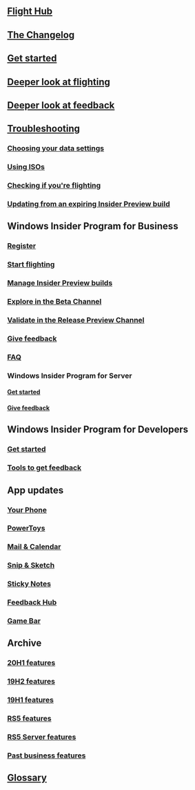 ## [Flight Hub](./flight-hub/index.md)
## [The Changelog](./active-dev-branch.md)
## [Get started](./get-started.md)
## [Deeper look at flighting](./flighting.md)
## [Deeper look at feedback](./feedback.md)
## [Troubleshooting](./troubleshooting.md)
### [Choosing your data settings](./data-settings.md)
### [Using ISOs](./isos.md)
### [Checking if you're flighting](./check-flighting-status.md)
### [Updating from an expiring Insider Preview build](./build-expiration.md)
## Windows Insider Program for Business
### [Register](./business/register.md)
### [Start flighting](./business/flighting.md)
### [Manage Insider Preview builds](./business/manage-builds.md)
### [Explore in the Beta Channel](./business/explore-beta-channel.md)
### [Validate in the Release Preview Channel](./business/validate-release-preview-channel.md)
### [Give feedback](./business/feedback.md)
### [FAQ](./business/faq.yml)
### Windows Insider Program for Server
#### [Get started](./business/server-get-started.md)
#### [Give feedback](./business/server-feedback.md)
## Windows Insider Program for Developers
### [Get started](./developers/get-started.md)
### [Tools to get feedback](./developers/tools.md)
## App updates
### [Your Phone](./apps/your-phone.md)
### [PowerToys](https://github.com/microsoft/PowerToys/wiki)
### [Mail & Calendar](./apps/mail-and-calendar.md)
### [Snip & Sketch](./apps/snip-and-sketch.md)
### [Sticky Notes](./apps/sticky-notes.md)
### [Feedback Hub](./apps/feedback-hub.md)
### [Game Bar](./apps/game-bar.md)
## Archive
### [20H1 features](./archive/new-in-20h1.md)
### [19H2 features](./archive/new-in-19h2.md)
### [19H1 features](./archive/new-in-19h1.md)
### [RS5 features](./archive/new-in-rs5.md)
### [RS5 Server features](./archive/new-in-rs5-server.md)
### [Past business features](./archive/new-for-business.md)
## [Glossary](./glossary.md)
